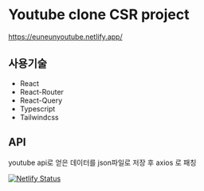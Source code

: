 # Youtube clone CSR project

https://euneunyoutube.netlify.app/

## 사용기술

- React
- React-Router
- React-Query
- Typescript
- Tailwindcss

## API

youtube api로 얻은 데이터를 json파일로 저장 후 axios 로 패칭

[![Netlify Status](https://api.netlify.com/api/v1/badges/0193ce06-36ab-4f98-9c6e-247b5ff1eadb/deploy-status)](https://app.netlify.com/sites/euneunyoutube/deploys)
